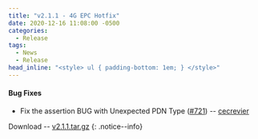 ```yaml
---
title: "v2.1.1 - 4G EPC Hotfix"
date: 2020-12-16 11:08:00 -0500
categories:
  - Release
tags:
  - News
  - Release
head_inline: "<style> ul { padding-bottom: 1em; } </style>"
---
```


#### Bug Fixes
- Fix the assertion BUG with Unexpected PDN Type ([#721](https://github.com/open5gs/open5gs/issues/721)) -- [cecrevier](https://github.com/cecrevier)

Download -- [v2.1.1.tar.gz](https://github.com/open5gs/open5gs/archive/v2.1.1.tar.gz)
{: .notice--info}
